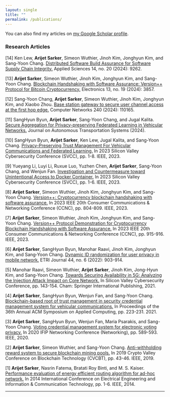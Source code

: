```yaml
---
layout: single
title: ""
permalink: /publications/
---
```


<!-- Manual Google Scholar Link -->
<div class="wordwrap">You can also find my articles on <a href="https://scholar.google.com/citations?user=QsFtTzUAAAAJ&hl=en">my Google Scholar profile</a>.</div>



### Research Articles

[14] Ken Lew, **Arijet Sarker**, Simeon Wuthier, Jinoh Kim, Jonghyun Kim, and Sang-Yoon Chang. [Distributed Software Build Assurance for Software Supply Chain Integrity.](https://www.mdpi.com/2076-3417/14/20/9262) Applied Sciences 14, no. 20 (2024): 9262.

[13] **Arijet Sarker**, Simeon Wuthier, Jinoh Kim, Jonghyun Kim, and Sang-Yoon Chang. [Blockchain Handshaking with Software Assurance: Version++ Protocol for Bitcoin Cryptocurrency.](https://www.mdpi.com/2079-9292/13/19/3857) Electronics 13, no. 19 (2024): 3857.

[12] Sang-Yoon Chang, **Arijet Sarker**, Simeon Wuthier, Jinoh Kim, Jonghyun Kim, and Xiaobo Zhou. [Base station gateway to secure user channel access at the first hop edge.](https://www.sciencedirect.com/science/article/abs/pii/S1389128623006102) Computer Networks 240 (2024): 110165.

[11] SangHyun Byun, **Arijet Sarker**, Sang-Yoon Chang, and Jugal Kalita. [Secure Aggregation for Privacy-preserving Federated Learning in Vehicular Networks.](https://dl.acm.org/doi/full/10.1145/3657644) Journal on Autonomous Transportation Systems (2024).

[10] SangHyun Byun, **Arijet Sarker**, Ken Lew, Jugal Kalita, and Sang-Yoon Chang. [Privacy-Preserving Trust Management For Vehicular Communications and Federated Learning.](https://ieeexplore.ieee.org/abstract/document/10165137) In 2023 Silicon Valley Cybersecurity Conference (SVCC), pp. 1-8. IEEE, 2023.

[9] Yueyang Li, Luyi Li, Ruxue Luo, Yuzhen Chen, **Arijet Sarker**, Sang-Yoon Chang, and Wenjun Fan. [Investigation and Countermeasure toward Unintentional Access to Docker Container.](https://ieeexplore.ieee.org/abstract/document/10165201) In 2023 Silicon Valley Cybersecurity Conference (SVCC), pp. 1-6. IEEE, 2023.

[8] **Arijet Sarker**, Simeon Wuthier, Jinoh Kim, Jonghyun Kim, and Sang-Yoon Chang. [Version++: Cryptocurrency blockchain handshaking with software assurance.](https://ieeexplore.ieee.org/abstract/document/10059985) In 2023 IEEE 20th Consumer Communications & Networking Conference (CCNC), pp. 804-809. IEEE, 2023.

[7] **Arijet Sarker**, Simeon Wuthier, Jinoh Kim, Jonghyun Kim, and Sang-Yoon Chang. [Version++ Protocol Demonstration for Cryptocurrency Blockchain Handshaking with Software Assurance.](https://ieeexplore.ieee.org/abstract/document/10059971) In 2023 IEEE 20th Consumer Communications & Networking Conference (CCNC), pp. 915-916. IEEE, 2023.

[6] **Arijet Sarker**, SangHyun Byun, Manohar Raavi, Jinoh Kim, Jonghyun Kim, and Sang‐Yoon Chang. [Dynamic ID randomization for user privacy in mobile network.](https://onlinelibrary.wiley.com/doi/full/10.4218/etrij.2022-0181) ETRI Journal 44, no. 6 (2022): 903-914.

[5] Manohar Raavi, Simeon Wuthier, **Arijet Sarker**, Jinoh Kim, Jong-Hyun Kim, and Sang-Yoon Chang. [Towards Securing Availability in 5G: Analyzing the Injection Attack Impact on Core Network.](https://link.springer.com/chapter/10.1007/978-3-030-96057-5_10) In Silicon Valley Cybersecurity Conference, pp. 143-154. Cham: Springer International Publishing, 2021.

[4] **Arijet Sarker**, SangHyun Byun, Wenjun Fan, and Sang-Yoon Chang. [Blockchain-based root of trust management in security credential management system for vehicular communications.](https://dl.acm.org/doi/abs/10.1145/3412841.3441905) In Proceedings of the 36th Annual ACM Symposium on Applied Computing, pp. 223-231. 2021.


[3] **Arijet Sarker**, SangHyun Byun, Wenjun Fan, Maria Psarakis, and Sang-Yoon Chang. [Voting credential management system for electronic voting privacy.](https://ieeexplore.ieee.org/abstract/document/9142711) In 2020 IFIP Networking Conference (Networking), pp. 589-593. IEEE, 2020.

[2] **Arijet Sarker**, Simeon Wuthier, and Sang-Yoon Chang. [Anti-withholding reward system to secure blockchain mining pools.](https://ieeexplore.ieee.org/abstract/document/8787557) In 2019 Crypto Valley Conference on Blockchain Technology (CVCBT), pp. 43-46. IEEE, 2019.

[1] **Arijet Sarker**, Nasrin Fatema, Bratati Roy Binti, and M. S. Kaiser. [Performance evaluation of energy efficient routing algorithm for ad-hoc network.](https://ieeexplore.ieee.org/abstract/document/6919094) In 2014 International Conference on Electrical Engineering and Information & Communication Technology, pp. 1-6. IEEE, 2014. 

---

<!--Feel free to list all your publications here in Markdown format!-->
